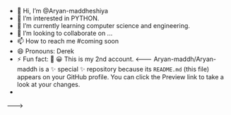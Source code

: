 - 👋 Hi, I’m @Aryan-maddheshiya
- 👀 I’m interested in PYTHON.
- 🌱 I’m currently learning computer science and engineering.
- 💞️ I’m looking to collaborate on ...
- 📫 How to reach me #coming soon
- 😄 Pronouns: Derek 
- ⚡ Fun fact: 🌟 😀 This is my 2nd account.
  <---
Aryan-maddh/Aryan-maddh is a ✨ special ✨ repository because its `README.md` (this file) appears on your GitHub profile.
You can click the Preview link to take a look at your changes.
-
--->
